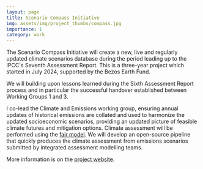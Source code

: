 ```yaml
---
layout: page
title: Scenario Compass Initiative
img: assets/img/project_thumbs/compass.jpg
importance: 1
category: work
---
```


The Scenario Compass Initiative will create a new, live and regularly updated climate scenarios database during
the period leading up to the IPCC's Seventh Assessment Report. This is a three-year project which started in 
July 2024, supported by the Bezos Earth Fund.

We will building upon lessons learned during the Sixth Assessment Report process and in particular the successful
handover established between Working Groups 1 and 3.

I co-lead the Climate and Emissions working group, ensuring annual updates of historical emissions are 
collated and used to harmonize the updated socioeconomic scenarios, providing an updated picture of 
feasible climate futures and mitigation options. Climate assessment will be performed using the 
[fair model](../fair). We will develop an open-source pipeline that quickly produces the climate assessment from emissions
scenarios submitted by integrated assessment modelling teams.

More information is on the [project website](https://scenariocompass.org).
